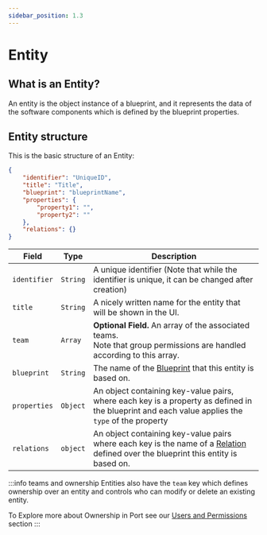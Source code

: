 ```yaml
---
sidebar_position: 1.3
---
```


# Entity

## What is an Entity?

An entity is the object instance of a blueprint, and it represents the data of the software components which is defined by the blueprint properties.

## Entity structure

This is the basic structure of an Entity:

```json showLineNumbers
{
    "identifier": "UniqueID",
    "title": "Title",
    "blueprint": "blueprintName",
    "properties": {
        "property1": "",
        "property2": ""
    },
    "relations": {}
}
```
| Field | Type | Description | 
| ----------- | ----------- | ----------- | 
| `identifier` | `String` | A unique identifier (Note that while the identifier is unique, it can be changed after creation) |
| `title` | `String` | A nicely written name for the entity that will be shown in the UI. |
| `team` | `Array` | **Optional Field.** An array of the associated teams.<br /> Note that group permissions are handled according to this array. |
| `blueprint` | `String` | The name of the [Blueprint](./blueprint) that this entity is based on. | 
| `properties` | `Object` | An object containing key-value pairs, where each key is a property as defined in the blueprint and each value applies the `type` of the property | Example: "`repo-link`": "`https://github.com/{{$identifier}}`"|
| `relations` | `object` | An object containing key-value pairs where each key is the name of a [Relation](relations) defined over the blueprint this entity is based on. |


:::info teams and ownership
Entities also have the `team` key which defines ownership over an entity and controls who can modify or delete an existing entity.

To Explore more about Ownership in Port see our [Users and Permissions](../../welcome) section
:::

## 
